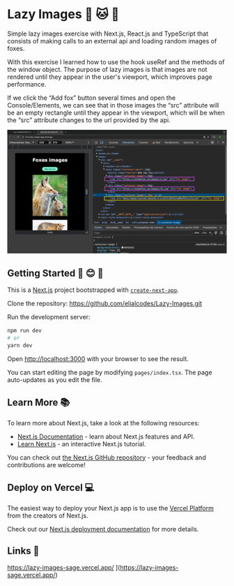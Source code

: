 # Lazy Images :herb: :cat: :mushroom:

Simple lazy images exercise with Next.js, React.js and TypeScript that consists of making calls to an external api and loading random images of foxes.

With this exercise I learned how to use the hook useRef and the methods of the window object. The purpose of lazy images is that images are not rendered until they appear in the user's viewport, which improves page performance.

If we click the “Add fox” button several times and open the Console/Elements, we can see that in those images the “src” attribute will be an empty rectangle until they appear in the viewport, which will be when the “src” attribute changes to the url provided by the api.

![alt text](lazy-images.png)

## Getting Started :book: :blush: :pencil:

This is a [Next.js](https://nextjs.org/) project bootstrapped with [`create-next-app`](https://github.com/vercel/next.js/tree/canary/packages/create-next-app).

Clone the repository: https://github.com/elialcodes/Lazy-Images.git

Run the development server:

```bash
npm run dev
# or
yarn dev
```

Open [http://localhost:3000](http://localhost:3000) with your browser to see the result.

You can start editing the page by modifying `pages/index.tsx`. The page auto-updates as you edit the file.

## Learn More 📚

To learn more about Next.js, take a look at the following resources:

- [Next.js Documentation](https://nextjs.org/docs) - learn about Next.js features and API.
- [Learn Next.js](https://nextjs.org/learn) - an interactive Next.js tutorial.

You can check out [the Next.js GitHub repository](https://github.com/vercel/next.js/) - your feedback and contributions are welcome!

## Deploy on Vercel 💻

The easiest way to deploy your Next.js app is to use the [Vercel Platform](https://vercel.com/new?utm_medium=default-template&filter=next.js&utm_source=create-next-app&utm_campaign=create-next-app-readme) from the creators of Next.js.

Check out our [Next.js deployment documentation](https://nextjs.org/docs/deployment) for more details.

## Links 🔗

https://lazy-images-sage.vercel.app/
](https://lazy-images-sage.vercel.app/)
